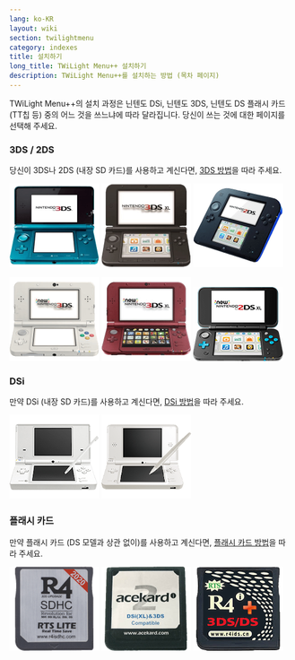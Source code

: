 ```yaml
---
lang: ko-KR
layout: wiki
section: twilightmenu
category: indexes
title: 설치하기
long_title: TWiLight Menu++ 설치하기
description: TWiLight Menu++를 설치하는 방법 (목차 페이지)
---
```


TWiLight Menu++의 설치 과정은 닌텐도 DSi, 닌텐도 3DS, 닌텐도 DS 플래시 카드 (TT칩 등) 중의 어느 것을 쓰느냐에 따라 달라집니다. 당신이 쓰는 것에 대한 페이지를 선택해 주세요.

### 3DS / 2DS
당신이 3DS나 2DS (내장 SD 카드)를 사용하고 계신다면, [3DS 방법](installing-3ds)을 따라 주세요.

[![닌텐도 3DS](/assets/images/consoles/old3ds.png)](installing-3ds) [![닌텐도 3DS XL](/assets/images/consoles/old3dsxl.png)](installing-3ds) [![닌텐도 2DS](/assets/images/consoles/2ds.png)](installing-3ds)

[![New 닌텐도 3DS](/assets/images/consoles/new3ds.png)](installing-3ds) [![New 닌텐도 3DS XL](/assets/images/consoles/new3dsxl.png)](installing-3ds) [![New 닌텐도 2DS XL](/assets/images/consoles/new2dsxl.png)](installing-3ds)

### DSi
만약 DSi (내장 SD 카드)를 사용하고 계신다면, [DSi 방법](installing-dsi)을 따라 주세요.

[![닌텐도 DSi](/assets/images/consoles/dsi.png)](installing-dsi) [![닌텐도 DSi XL](/assets/images/consoles/dsixl.png)](installing-dsi)

### 플래시 카드
만약 플래시 카드 (DS 모델과 상관 없이)를 사용하고 계신다면, [플래시 카드 방법](installing-flashcard)을 따라 주세요.

[![r4isdhc.com 플래시 카드](/assets/images/consoles/r4isdhc.com.png)](installing-flashcard) [![Acekard2i 플래시 카드](/assets/images/consoles/acekard2i.png)](installing-flashcard) [![R4i Gold 3DS Plus 플래시 카드](/assets/images/consoles/r4igold3dsplus.png)](installing-flashcard)
